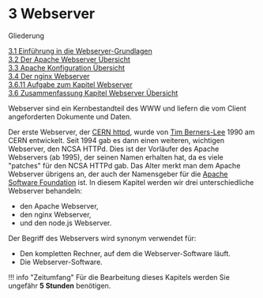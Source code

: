 # 3 Webserver

Gliederung

[3.1 Einführung in die Webserver-Grundlagen](3.1EinführungindieWebserver-Grundlagen.md)<br>
[3.2 Der Apache Webserver Übersicht](3.2DerApacheWebserver.md)<br>
[3.3 Apache Konfiguration Übersicht](3.3ApacheKonfiguration.md)<br>
[3.4 Der nginx Webserver](3.4nginx.md)<br>
[3.6.11 Aufgabe zum Kapitel Webserver](3.6.11.AufgabezumKapitelWebserver.md)<br>
[3.6 Zusammenfassung Kapitel Webserver Übersicht](3.6ZusammenfassungKapitelWebserver.md)


Webserver sind ein Kernbestandteil des WWW und liefern die vom Client angeforderten Dokumente und Daten. 

Der erste Webserver, der [CERN httpd](https://de.wikipedia.org/wiki/CERN_httpd), wurde von [Tim Berners-Lee](https://de.wikipedia.org/wiki/Tim_Berners-Lee)
1990 am CERN entwickelt. Seit 1994 gab es dann einen weiteren, 
wichtigen Webserver, den NCSA HTTPd. Dies ist der Vorläufer des Apache 
Webservers (ab 1995), der seinen Namen erhalten hat, da es viele 
"patches" für den NCSA HTTPd gab. Das Alter merkt man dem Apache 
Webserver übrigens an, der auch der Namensgeber für die [Apache Software Foundation](http://www.apache.org/) ist. In diesem Kapitel werden wir drei unterschiedliche Webserver behandeln:

- den Apache Webserver,
- den nginx Webserver,
- und den node.js Webserver.

Der Begriff des Webservers wird synonym verwendet für:

- Den kompletten Rechner, auf dem die Webserver-Software läuft.
- Die Webserver-Software.

!!! info "Zeitumfang"
    Für die Bearbeitung dieses Kapitels werden Sie ungefähr **5 Stunden** benötigen.

